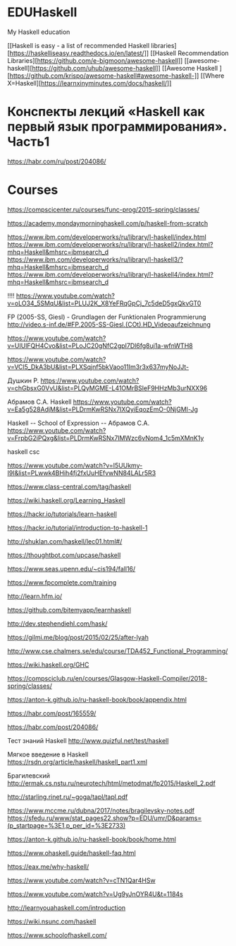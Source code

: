 # EDUHaskell
My Haskell education

[[Haskell is easy - a list of recommended Haskell libraries][https://haskelliseasy.readthedocs.io/en/latest/]]
[[Haskell Recommendation Libraries][https://github.com/e-bigmoon/awesome-haskell]]
[[awesome-haskell][https://github.com/uhub/awesome-haskell]]
[[Awesome Haskell ][https://github.com/krispo/awesome-haskell#awesome-haskell-]]
[[Where X=Haskell][https://learnxinyminutes.com/docs/haskell/]]

# Конспекты лекций «Haskell как первый язык программирования». Часть1

https://habr.com/ru/post/204086/

# Courses

https://compscicenter.ru/courses/func-prog/2015-spring/classes/

https://academy.mondaymorninghaskell.com/p/haskell-from-scratch

https://www.ibm.com/developerworks/ru/library/l-haskell/index.html
https://www.ibm.com/developerworks/ru/library/l-haskell2/index.html?mhq=Haskell&mhsrc=ibmsearch_d
https://www.ibm.com/developerworks/ru/library/l-haskell3/?mhq=Haskell&mhsrc=ibmsearch_d
https://www.ibm.com/developerworks/ru/library/l-haskell4/index.html?mhq=Haskell&mhsrc=ibmsearch_d



!!!!
https://www.youtube.com/watch?v=oLO34_5SMqU&list=PLUJ2K_X8YeFRqGpCj_7c5deD5gxQkvGT0

FP (2005-SS, Giesl) - Grundlagen der Funktionalen Programmierung
http://video.s-inf.de/#FP.2005-SS-Giesl.(COt).HD_Videoaufzeichnung


https://www.youtube.com/watch?v=UIUlFQH4Cvo&list=PLoJC20gNfC2gpI7Dl6fg8uj1a-wfnWTH8

https://www.youtube.com/watch?v=VCl5_DkA3bU&list=PLXSqjnf5bkVaoo11Im3r3x637myNoJJt-


Душкин Р.
https://www.youtube.com/watch?v=chGbsxG0VvU&list=PLQyMGME-L41OMrBSleF9HHzMb3urNXX96


Абрамов С.А. Haskell
https://www.youtube.com/watch?v=Ea5g528AdjM&list=PLDrmKwRSNx7IXQyiEqozEmO-0NjGMl-Jg

Haskell -- School of Expression  -- Абрамов С.А.
https://www.youtube.com/watch?v=FrpbG2iPQxg&list=PLDrmKwRSNx7IMWzc6vNom4_1c5mXMnK1y

haskell csc

https://www.youtube.com/watch?v=I5UUkmy-I9I&list=PLwwk4BHih4fj2fxUuHEfvwNN84LALr5R3


https://www.class-central.com/tag/haskell

https://wiki.haskell.org/Learning_Haskell

https://hackr.io/tutorials/learn-haskell

https://hackr.io/tutorial/introduction-to-haskell-1


http://shuklan.com/haskell/lec01.html#/

https://thoughtbot.com/upcase/haskell


https://www.seas.upenn.edu/~cis194/fall16/

https://www.fpcomplete.com/training

http://learn.hfm.io/

https://github.com/bitemyapp/learnhaskell

http://dev.stephendiehl.com/hask/


https://gilmi.me/blog/post/2015/02/25/after-lyah

http://www.cse.chalmers.se/edu/course/TDA452_Functional_Programming/

https://wiki.haskell.org/GHC

https://compsciclub.ru/en/courses/Glasgow-Haskell-Compiler/2018-spring/classes/

https://anton-k.github.io/ru-haskell-book/book/appendix.html

https://habr.com/post/165559/

https://habr.com/post/204086/

Тест знаний Haskell
http://www.quizful.net/test/haskell

Мягкое введение в Haskell
https://rsdn.org/article/haskell/haskell_part1.xml


Брагилевский
http://ermak.cs.nstu.ru/neurotech/html/metodmat/fp2015/Haskell_2.pdf

http://starling.rinet.ru/~goga/tapl/tapl.pdf

https://www.mccme.ru/dubna/2017/notes/bragilevsky-notes.pdf
https://sfedu.ru/www/stat_pages22.show?p=EDU/umr/D&params=(p_startpage=%3E1,p_per_id=%3E2733)


https://anton-k.github.io/ru-haskell-book/book/home.html


https://www.ohaskell.guide/haskell-faq.html

https://eax.me/why-haskell/


https://www.youtube.com/watch?v=cTN1Qar4HSw

https://www.youtube.com/watch?v=Ug9yJnOYR4U&t=1184s

http://learnyouahaskell.com/introduction

https://wiki.nsunc.com/haskell


https://www.schoolofhaskell.com/


